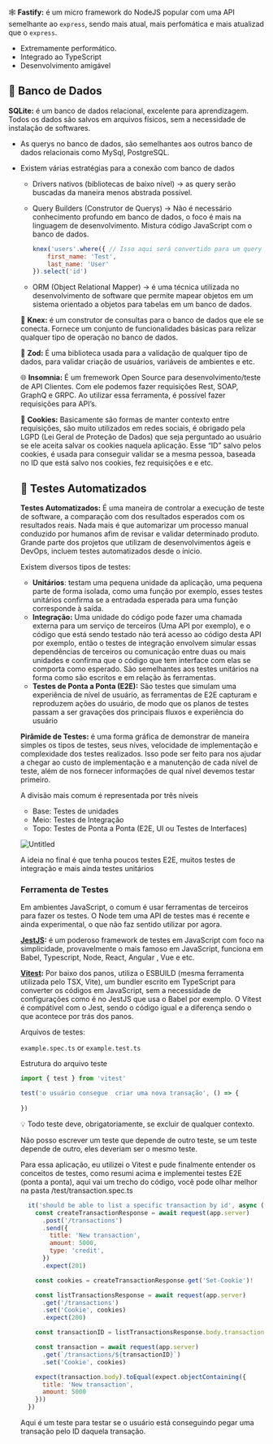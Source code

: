 🕸️ **Fastify:** é um micro framework do NodeJS popular com uma API semelhante ao `express`, sendo mais atual, mais perfomática e mais atualizad que o `express`. 

- Extremamente performático.
- Integrado ao TypeScript
- Desenvolvimento amigável

## 💽 Banco de Dados

**SQLite:** é um banco de dados relacional, excelente para aprendizagem. Todos os dados são salvos em arquivos físicos, sem a necessidade de instalação de softwares. 

- As querys no banco de dados, são semelhantes aos outros banco de dados relacionais como MySql, PostgreSQL.
- Existem várias estratégias para a conexão com banco de dados
    - Drivers nativos (bibliotecas de baixo nível) → as query serão buscadas da maneira menos abstrada possível.
    - Query Builders (Construtor de Querys) → Não é necessário conhecimento profundo em banco de dados, o foco é mais na linguagem de desenvolvimento. Mistura código JavaScript com o banco de dados.
        
        ```jsx
        knex('users'.where({ // Isso aqui será convertido para um query na liguagem SQL
        	first_name: 'Test',
        	last_name: 'User'
        }).select('id')
        ```
        
    - ORM (Object Relational Mapper) → é uma técnica utilizada no desenvolvimento de software que permite mapear objetos em um sistema orientado a objetos para tabelas em um banco de dados.
    
    🤖 **Knex:** é um construtor de consultas para o banco de dados que ele se conecta. Fornece um conjunto de funcionalidades básicas para relizar qualquer tipo de operação no banco de dados.
    
    🦴 **Zod:** É uma biblioteca usada para a validação de qualquer tipo de dados, para validar criação de usuários, variáveis de ambientes e etc.
    
    🌐 **Insomnia:** É um fremework Open Source para desenvolvimento/teste de API Clientes. Com ele podemos fazer requisições Rest, SOAP, GraphQ e GRPC. Ao utilizar essa ferramenta, é possível fazer requisições para API’s.
    
    🍪 **Cookies:** Basicamente são formas de manter contexto entre requisições, são muito utilizados em redes sociais, é obrigado pela LGPD (Lei Geral de Proteção de Dados) que seja perguntado ao usuário se ele aceita salvar os cookies naquela aplicação. Esse “ID” salvo pelos cookies, é usada para conseguir validar se a mesma pessoa, baseada no ID que está salvo nos cookies, fez requisições e e etc.
    
    ## 🔬 Testes Automatizados
    
    **Testes Automatizados:** É uma maneira de controlar a execução de teste de software, a comparação com dos resultados esperados com os resultados reais. Nada mais é que automarizar um processo manual conduzido por humanos afim de revisar e validar determinado produto. Grande parte dos projetos que utilizam de desenvolvimentos ágeis e DevOps, incluem testes automatizados desde o ínicio.
    
    Existem diversos tipos de testes: 
    
    - **Unitários**: testam uma pequena unidade da aplicação,  uma pequena parte de forma isolada, como uma função por exemplo, esses testes unitários confirma se a entradada esperada para uma função corresponde à saída.
    - **Integração:** Uma unidade do código pode fazer uma chamada externa para um serviço de terceiros (Uma API por exemplo), e o código que está sendo testado não terá acesso ao código desta API por exemplo, então o testes de integração envolvem simular essas dependências de terceiros  ou comunicação entre duas ou mais unidades e confirma que o código que tem interface com elas se comporta como esperado. São semelhantes aos testes unitários na forma como são escritos e em relação às ferramentas.
    - **Testes de Ponta a Ponta (E2E):** São testes que simulam uma experiência de nível de usuário, as ferramentas de E2E capturam e reproduzem ações do usuário, de modo que os planos de testes passam a ser gravações dos principais fluxos e experiência do usuário
    
    **Pirâmide de Testes:** é uma forma gráfica de demonstrar de maneira simples os tipos de testes, seus níves, velocidade de implementação e complexidade dos testes realizados. Isso pode ser feito para nos ajudar a chegar ao custo de implementação e a manutenção de cada nível de teste, além de nos fornecer informações de qual nível devemos testar primeiro.
    
    A divisão mais comum é representada por três níveis
    
    - Base: Testes de unidades
    - Meio: Testes de Integração
    - Topo: Testes de Ponta a Ponta (E2E, UI ou Testes de Interfaces)
    
    ![Untitled](https://prod-files-secure.s3.us-west-2.amazonaws.com/650c2987-9124-4ff9-904d-373e85470c0a/d7e59733-b11c-49c9-a3ec-c7c95e88a61f/Untitled.webp)
    
    A ideia no final é que tenha poucos testes E2E, muitos testes de integração e mais ainda testes unitários
    
    ### **Ferramenta de Testes**
    
    Em ambientes JavaScript, o comum é usar ferramentas de terceiros para fazer os testes. O Node tem uma API de testes mas é recente e ainda experimental, o que não faz sentido utilizar por agora.
    
    **[JestJS](https://jestjs.io/pt-BR/):** é um poderoso framework de testes em JavaScript com foco na simplicidade, provavelmente o mais famoso em JavaScript, funciona em Babel, Typescript, Node, React, Angular , Vue e etc. 
    
    **[Vitest](https://vitest.dev/):**  Por baixo dos panos, utiliza o ESBUILD (mesma ferramenta utilizada pelo TSX, Vite), um bundler escrito em TypeScript para converter os códigos em JavaScript, sem a necessidade de configurações como é no JestJS que usa o Babel por exemplo. O Vitest é compátivel com o Jest, sendo o código igual e a diferença sendo o que acontece por trás dos panos.
    
    Arquivos de testes:
    
    `example.spec.ts` or `example.test.ts` 
    
    Estrutura do arquivo teste
    
    ```jsx
    import { test } from 'vitest'
    
    test('o usuário consegue  criar uma nova transação', () => {
    	
    })
    ```
    
    <aside>
    💡 Todo teste deve, obrigatoriamente, se excluir de qualquer contexto.
    
    </aside>
    
    Não posso escrever um teste que depende de outro teste, se um teste depende de outro, eles deveriam ser o mesmo teste.
    
    Para essa aplicação, eu utilizei o Vitest e pude finalmente entender os conceitos de testes, como resumi acima e implementei testes E2E (ponta a ponta), aqui vai um trecho do código, você pode olhar melhor na pasta /test/transaction.spec.ts 
    
    ```jsx
      it('should be able to list a specific transaction by id', async () => {
        const createTransactionResponse = await request(app.server)
          .post('/transactions')
          .send({
            title: 'New transaction',
            amount: 5000,
            type: 'credit',
          })
          .expect(201)
    
        const cookies = createTransactionResponse.get('Set-Cookie')!
    
        const listTransactionsResponse = await request(app.server)
          .get('/transactions')
          .set('Cookie', cookies)
          .expect(200)
    
        const transactionID = listTransactionsResponse.body.transactions[0].id;
    
        const transaction = await request(app.server)
          .get(`/transactions/${transactionID}`)
          .set('Cookie', cookies)
    
        expect(transaction.body).toEqual(expect.objectContaining({
          title: 'New transaction',
          amount: 5000
        }))
      })
    ```
    
    Aqui é um teste para testar se o usuário está conseguindo pegar uma transação pelo ID daquela transação.